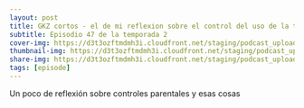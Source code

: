 ```yaml
---
layout: post
title: GKZ cortos - el de mi reflexion sobre el control del uso de la tecnologia y redes sociales
subtitle: Episodio 47 de la temporada 2
cover-img: https://d3t3ozftmdmh3i.cloudfront.net/staging/podcast_uploaded_episode/14743809/14743809-1691102959432-340234e23c62a.jpg
thumbnail-img: https://d3t3ozftmdmh3i.cloudfront.net/staging/podcast_uploaded_episode/14743809/14743809-1691102959432-340234e23c62a.jpg
share-img: https://d3t3ozftmdmh3i.cloudfront.net/staging/podcast_uploaded_episode/14743809/14743809-1691102959432-340234e23c62a.jpg
tags: [episode]
---
```


Un poco de reflexión sobre controles parentales y esas cosas
